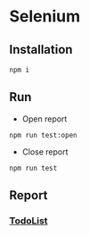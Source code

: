 # Selenium

## Installation

```
npm i
```

## Run

- Open report

```
npm run test:open
```

- Close report

```
npm run test
```

## Report

### <a href="mochawesome-report/mochawesome.html"> TodoList </a>
